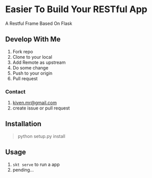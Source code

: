 # Easier To Build Your RESTful App
A Restful Frame Based On Flask

## Develop With Me
1. Fork repo
2. Clone to your local
3. Add Remote as upstream
4. Do some change
5. Push to your origin
6. Pull request

### Contact
1. kiven.mr@gmail.com
2. create issue or pull request

## Installation
> python setup.py install

## Usage
1. `skt serve` to run a app
2. pending...

